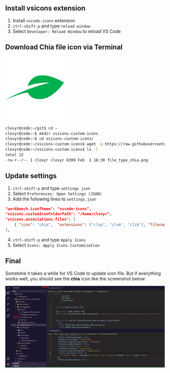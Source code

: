 ## Install vsicons extension
1. Install `vscode-icons` extension
2. `ctrl-shift-p` and type `reload window`
3. Select `Developer: Reload Window` to reload VS Code

## Download Chia file icon via Terminal
 ![chia](images/file_type_chia.png)
```sh
clovyr@code:~/git$ cd ~
clovyr@code:~$ mkdir vsicons-custom-icons
clovyr@code:~$ cd vsicons-custom-icons/
clovyr@code:~/vsicons-custom-icons$ wget -q https://raw.githubusercontent.com/kimsk/chia-settings/main/images/file_type_chia.png
clovyr@code:~/vsicons-custom-icons$ ls -l
total 12
-rw-r--r-- 1 clovyr clovyr 8309 Feb  2 16:30 file_type_chia.png
```

## Update settings
1. `ctrl-shift-p` and type `settings json`
2. Select `Preferences: Open Settings (JSON)`
3. Add the following lines to `settings.json`

```json
"workbench.iconTheme": "vscode-icons",
"vsicons.customIconFolderPath": "/home/clovyr",
"vsicons.associations.files": [
    { "icon": "chia",  "extensions": ["clsp", "clvm", "clib"], "filename": false, "format": "png" } 
],
```
4. `ctrl-shift-p` and type `Apply Icons`
5. Select `Icons: Apply Icons Customization`

## Final
Sometime it takes a while for VS Code to update icon file. But if everything works well, you should see the **chia** icon like the screenshot below:

![screenshot](images/chia-icon-screenshot.png)